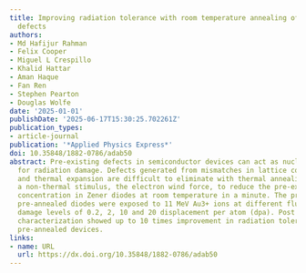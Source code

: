 ```yaml
---
title: Improving radiation tolerance with room temperature annealing of pre-existing
  defects
authors:
- Md Hafijur Rahman
- Felix Cooper
- Miguel L Crespillo
- Khalid Hattar
- Aman Haque
- Fan Ren
- Stephen Pearton
- Douglas Wolfe
date: '2025-01-01'
publishDate: '2025-06-17T15:30:25.702261Z'
publication_types:
- article-journal
publication: '*Applied Physics Express*'
doi: 10.35848/1882-0786/adab50
abstract: Pre-existing defects in semiconductor devices can act as nucleation sites
  for radiation damage. Defects generated from mismatches in lattice constant, stiffness
  and thermal expansion are difficult to eliminate with thermal annealing. We propose
  a non-thermal stimulus, the electron wind force, to reduce the pre-existing defect
  concentration in Zener diodes at room temperature in a minute. The pristine and
  pre-annealed diodes were exposed to 11 MeV Au3+ ions at different fluences to induce
  damage levels of 0.2, 2, 10 and 20 displacement per atom (dpa). Post irradiation
  characterization showed up to 10 times improvement in radiation tolerance in the
  pre-annealed devices.
links:
- name: URL
  url: https://dx.doi.org/10.35848/1882-0786/adab50
---
```

